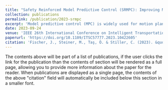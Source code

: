```yaml
---
title: "Safety Reinforced Model Predictive Control (SRMPC): Improving MPC with Reinforcement Learning for Motion Planning in Autonomous Driving"
collection: publications
permalink: /publication/2023-srmpc
excerpt: 'Model predictive control (MPC) is widely used for motion planning, particularly in autonomous driving. Real-time capability of the planner requires utilizing convex approximation of optimal control problems (OCPs) for the planner. However, such approximations confine the solution to a subspace, which might not contain the global optimum. To address this, we propose using safe reinforcement learning (SRL) to obtain a new and safe reference trajectory within MPC. By employing a learning-based approach, the MPC can explore solutions beyond the close neighborhood of the previous one, potentially finding global optima. We incorporate constrained reinforcement learning (CRL) to ensure safety in automated driving, using a handcrafted energy function-based safety index as the constraint objective to model safe and unsafe regions. Our approach utilizes a state-dependent Lagrangian multiplier, learned concurrently with the safe policy, to solve the CRL problem. Through experimentation in a highway scenario, we demonstrate the superiority of our approach over both MPC and SRL in terms of safety and performance measures.'
date: 2023-09-24
venue: 'IEEE 26th International Conference on Intelligent Transportation Systems (ITSC)'
paperurl: 'https://doi.org/10.1109/ITSC57777.2023.10422605'
citation: 'Fischer, J., Steiner, M., Taş, Ö. & Stiller, C. (2023). &quot;Safety Reinforced Model Predictive Control (SRMPC): Improving MPC with Reinforcement Learning for Motion Planning in Autonomous Driving.&quot; <i>IEEE 26th International Conference on Intelligent Transportation Systems (ITSC)</i>.'
---
```


The contents above will be part of a list of publications, if the user clicks the link for the publication than the contents of section will be rendered as a full page, allowing you to provide more information about the paper for the reader. When publications are displayed as a single page, the contents of the above "citation" field will automatically be included below this section in a smaller font.